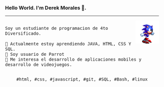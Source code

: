 ### Hello World. I'm Derek Morales 👋.
---
<p>
  <img src="./dd9nvgt-10b1bc61-c854-446a-bac5-c746e007fd99-1687275450.gif" align="right" width="15%"/>
  <samp>
    <br>Soy un estudiante de programacion de 4to Diversificado.<br>
    <br>🔹 Actualmente estoy aprendiendo JAVA, HTML, CSS Y SQL.
    <br>🔹 Soy usuario de Parrot
    <br>🔹 Me interesa el desarrollo de aplicaciones mobiles y desarrollo de videojuegos.
    </samp>
   <br>
  <br>
  <p align="center">
    <samp>
      #html, #css, #javascript, #git, #SQL, #Bash, #linux
     </samp>
    <br>
  </p>
  
</p>
